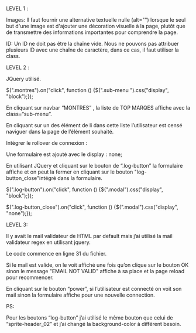 ﻿LEVEL 1 :

Images: Il faut fournir une alternative textuelle nulle (alt="") lorsque le seul but d'une image est d'ajouter une décoration visuelle à la page, plutôt que de transmettre des informations importantes pour comprendre la page.

ID: Un ID ne doit pas être la chaîne vide. Nous ne pouvons pas attribuer plusieurs ID avec une chaîne de caractère, dans ce cas, il faut utiliser la class.

LEVEL 2 :

JQuery utilisé.

$(".montres").on("click", function () {$(".sub-menu ").css("display", "block");});

En cliquant sur navbar “MONTRES” , la liste de TOP MARQES affiche avec la class=“sub-menu”.

En cliquant sur un des élément de li dans cette liste l’utilisateur est censé naviguer dans la page de l’élément souhaité.

Intégrer le rollover de connexion :

Une formulaire est ajouté avec le display : none;

En utilisant JQuery et cliquant sur le bouton de “.log-button” la formulaire affiche et on peut la fermer en cliquant sur le bouton "log-button\_close"intégré dans la formulaire.

$(".log-button").on("click", function () {$(".modal").css("display", "block");});

$(".log-button\_close").on("click", function () {$(".modal").css("display", "none");});

LEVEL 3:

Il y avait le mail validateur de HTML par default mais j’ai utilisé la mail validateur regex en utilisant jquery.

Le code commence en ligne 31 du fichier.

Si le mail est valide, on le voit affiché une fois qu’on clique sur le bouton OK sinon le message "EMAIL NOT VALID" affiche à sa place et la page reload pour recommencer.

En cliquant sur le bouton “power”, si l’utilisateur est connecté on voit son mail sinon la formulaire affiche pour une nouvelle connection.

PS:

Pour les boutons “log-button” j’ai utilisé le même bouton que celui de “sprite-header\_02” et j’ai changé la background-color à différent besoin.


